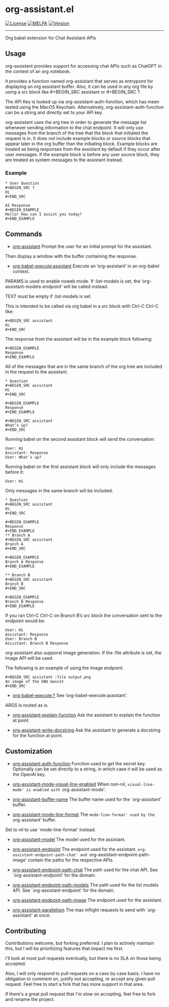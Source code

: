 # org-assistant.el
[![License](https://img.shields.io/badge/license-GPL_3-green.svg)](https://www.gnu.org/licenses/gpl-3.0.txt)
[![MELPA](https://melpa.org/packages/org-assistant-badge.svg)](https://melpa.org/#/org-assistant)
[![Version](https://img.shields.io/github/v/tag/tyler-dodge/org-assistant)](https://github.com/tyler-dodge/org-assistant/releases)


---

 Org babel extension for Chat Assistant APIs

## Usage

org-assistant provides support for accessing chat APIs such as
ChatGPT in the context of an org notebook.

It provides a function named org-assistant that serves as
entrypoint for displaying an org assistant buffer.  Also, it can be
used in any org file by using a src block like #+BEGIN_SRC
assistant or #+BEGIN_SRC ?.

The API Key is looked up via org-assistant-auth-function, which has
meen tested using the MacOS Keychain.  Alternatively,
org-assistant-auth-function can be a string and directly set to
your API key.

org-assistant uses the org tree in order to generate the message
list whenever sending information to the chat endpoint.  It will
only use messages from the branch of the tree that the block that
initiated the request is in.  It does not include example blocks or
source blocks that appear later in the org buffer than the
initiating block.  Example blocks are treated as being responses
from the assistant by default if they occur after user messages.
If the example block is before any user source block, they are
treated as system messages to the assistant instead.

### Example
```
* User Question
#+BEGIN_SRC ?
Hi
#+END_SRC

AI Response
#+BEGIN_EXAMPLE
Hello! How can I assist you today?
#+END_EXAMPLE
```



## Commands

* [org-assistant](#org-assistant) <a name="org-assistant"></a>
Prompt the user for an initial prompt for the assistant.

Then display a window with the buffer containing the response.

* [org-babel-execute:assistant](#org-babel-execute%3Aassistant) <a name="org-babel-execute:assistant"></a>
Execute an ‘org-assistant’ in an org-babel context.

PARAMS is used to enable noweb mode.
If :list-models is set, the ‘org-assistant-models-endpoint’
will be called instead.

TEXT must be empty if :list-models is set.

This is intended to be called via org babel in a src block with Ctrl-C
Ctrl-C like:

```
#+BEGIN_SRC assistant
Hi
#+END_SRC
```

The response from the assistant will be in the example block
following:

```
#+BEGIN_EXAMPLE
Response
#+END_EXAMPLE
```

All of the messages that are in the same branch of the org tree are
included in the request to the assistant.
```
* Question
#+BEGIN_SRC assistant
Hi
#+END_SRC

#+BEGIN_EXAMPLE
Response
#+END_EXAMPLE

#+BEGIN_SRC assistant
What’s up?
#+END_SRC
```

Running babel on the second assistant block will send the
conversation:

```
User: Hi
Assistant: Response
User: What’s up?
```

Running babel on the first assistant block will only include the
messages before it:

```
User: Hi
```

Only messages in the same branch will be included:

```
* Question
#+BEGIN_SRC assistant
Hi
#+END_SRC

#+BEGIN_EXAMPLE
Response
#+END_EXAMPLE
** Branch A
#+BEGIN_SRC assistant
Branch A
#+END_SRC

#+BEGIN_EXAMPLE
Branch A Response
#+END_EXAMPLE

** Branch B
#+BEGIN_SRC assistant
Branch B
#+END_SRC

#+BEGIN_EXAMPLE
Branch B Response
#+END_EXAMPLE
```
If you ran Ctrl-C Ctrl-C on Branch B’s src block the conversation sent
to the endpoint would be:

```
User: Hi
Assistant: Response
User: Branch B
Assistant: Branch B Response
```

org-assistant also supporst image generation.
If the :file attribute is set, the image API will be used.

The following is an example of using the image endpoint:

```
#+BEGIN_SRC assistant :file output.png
An image of the GNU mascot
#+END_SRC
```

* [org-babel-execute:?](#org-babel-execute%3A?) <a name="org-babel-execute:?"></a>
See ‘org-babel-execute:assistant’.

ARGS is routed as is.

* [org-assistant-explain-function](#org-assistant-explain-function) <a name="org-assistant-explain-function"></a>
Ask the assistant to explain the function at point.

* [org-assistant-write-docstring](#org-assistant-write-docstring) <a name="org-assistant-write-docstring"></a>
Ask the assistant to generate a docstring for the function at point.


## Customization

* [org-assistant-auth-function](#org-assistant-auth-function)<a name="org-assistant-auth-function"></a>
Function used to get the secret key.
Optionally can be set directly to a string, in which case it will be
used as the OpenAI key.

* [org-assistant-mode-visual-line-enabled](#org-assistant-mode-visual-line-enabled)<a name="org-assistant-mode-visual-line-enabled"></a>
When non-nil, `visual-line-mode' is enabled with `org-assistant-mode'.

* [org-assistant-buffer-name](#org-assistant-buffer-name)<a name="org-assistant-buffer-name"></a>
The buffer name used for the `org-assistant' buffer.

* [org-assistant-mode-line-format](#org-assistant-mode-line-format)<a name="org-assistant-mode-line-format"></a>
The `mode-line-format' used by the `org-assistant' buffer.

Set to nil to use `mode-line-format' instead.

* [org-assistant-model](#org-assistant-model)<a name="org-assistant-model"></a>
The model used for the assistant.

* [org-assistant-endpoint](#org-assistant-endpoint)<a name="org-assistant-endpoint"></a>
The endpoint used for the assistant.
`org-assistant-endpoint-path-chat' and `org-assistant-endpoint-path-image'
contain the paths for the respective APIs.


* [org-assistant-endpoint-path-chat](#org-assistant-endpoint-path-chat)<a name="org-assistant-endpoint-path-chat"></a>
The path used for the chat API.
See `org-assistant-endpoint' for the domain.

* [org-assistant-endpoint-path-models](#org-assistant-endpoint-path-models)<a name="org-assistant-endpoint-path-models"></a>
The path used for the list models API.
See `org-assistant-endpoint' for the domain.

* [org-assistant-endpoint-path-image](#org-assistant-endpoint-path-image)<a name="org-assistant-endpoint-path-image"></a>
The endpoint used for the assistant.

* [org-assistant-parallelism](#org-assistant-parallelism)<a name="org-assistant-parallelism"></a>
The max inflight requests to send with `org-assistant' at once.


## Contributing

Contributions welcome, but forking preferred. 
I plan to actively maintain this, but I will be prioritizing features that impact me first.

I'll look at most pull requests eventually, but there is no SLA on those being accepted. 
    
Also, I will only respond to pull requests on a case by case basis. 
I have no obligation to comment on, justify not accepting, or accept any given pull request. 
Feel free to start a fork that has more support in that area.

If there's a great pull request that I'm slow on accepting, feel free to fork and rename the project.
